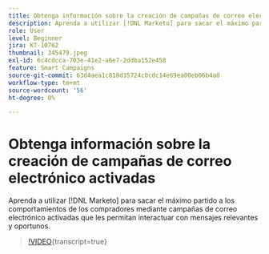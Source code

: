 ```yaml
---
title: Obtenga información sobre la creación de campañas de correo electrónico activadas
description: Aprenda a utilizar [!DNL Marketo] para sacar el máximo partido a los comportamientos de los compradores mediante campañas de correo electrónico activadas que les permitan interactuar con mensajes relevantes y oportunos.
role: User
level: Beginner
jira: KT-10762
thumbnail: 345479.jpeg
exl-id: 6c4cdcca-703e-41e2-a6e7-2ddba152e458
feature: Smart Campaigns
source-git-commit: 63d4aea1c818d35724c0cdc14e69ea00eb06b4a0
workflow-type: tm+mt
source-wordcount: '56'
ht-degree: 0%

---
```


# Obtenga información sobre la creación de campañas de correo electrónico activadas

Aprenda a utilizar [!DNL Marketo] para sacar el máximo partido a los comportamientos de los compradores mediante campañas de correo electrónico activadas que les permitan interactuar con mensajes relevantes y oportunos.

>[!VIDEO](https://video.tv.adobe.com/v/345479/?quality=12&learn=on){transcript=true}
